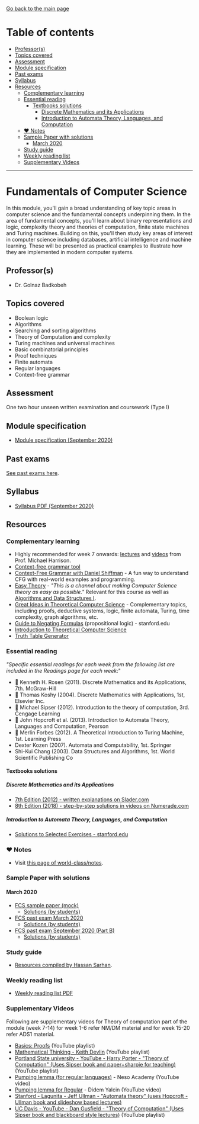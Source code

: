 [Go back to the main page](../../../README.md)

# Table of contents

- [Professor(s)](#professors)
- [Topics covered](#topics-covered)
- [Assessment](#assessment)
- [Module specification](#module-specification)
- [Past exams](#past-exams)
- [Syllabus](#syllabus)
- [Resources](#resources)
  - [Complementary learning](#complementary-learning)
  - [Essential reading](#essential-reading)
    - [Textbooks solutions](#textbooks-solutions)
      - [Discrete Mathematics and its Applications](#discrete-mathematics-and-its-applications)
      - [Introduction to Automata Theory, Languages, and Computation](#introduction-to-automata-theory-languages-and-computation)
  - [:heart: Notes](#heart-notes)
  - [Sample Paper with solutions](#sample-paper-with-solutions)
    - [March 2020](#march-2020)
  - [Study guide](#study-guide)
  - [Weekly reading list](#weekly-reading-list)
  - [Supplementary Videos](#supplementary-videos)

---

# Fundamentals of Computer Science

In this module, you'll gain a broad understanding of key topic areas in
computer science and the fundamental concepts underpinning them. In the
area of fundamental concepts, you'll learn about binary representations
and logic, complexity theory and theories of computation, finite state
machines and Turing machines. Building on this, you'll then study key
areas of interest in computer science including databases, artificial
intelligence and machine learning. These will be presented as practical
examples to illustrate how they are implemented in modern computer
systems.

## Professor(s)

- Dr. Golnaz Badkobeh

## Topics covered

- Boolean logic
- Algorithms
- Searching and sorting algorithms
- Theory of Computation and complexity
- Turing machines and universal machines
- Basic combinatorial principles
- Proof techniques
- Finite automata
- Regular languages
- Context-free grammar

## Assessment

One two hour unseen written examination and coursework (Type I)

## Module specification

- [Module specification (September 2020)](https://github.com/world-class/binary-assets/blob/master/modules/module-specification/CM1025_FCS-Module-Spec.pdf)

## Past exams

[See past exams here](https://github.com/world-class/binary-assets/tree/master/modules/cm1025-fcs/past-exams).

## Syllabus

- [Syllabus PDF (September 2020)](https://github.com/world-class/binary-assets/blob/master/modules/syllabi/Syllabus_CM1025_FCS.pdf)

## Resources

### Complementary learning

- Highly recommended for week 7 onwards: [lectures](https://web.cs.ucdavis.edu/~rogaway/classes/120/spring14/) and [videos](https://www.cs.ucdavis.edu/~rogaway/classes/120/fall12/lectures.html) from Prof. Michael Harrison.
- [Context-free grammar tool](https://web.stanford.edu/class/archive/cs/cs103/cs103.1156/tools/cfg/)
- [Context-Free Grammar with Daniel Shiffman](https://shiffman.net/a2z/cfg/) - A fun way to understand CFG with real-world examples and programming.
- [Easy Theory](https://www.youtube.com/c/EasyTheory/playlists) - _"This is a channel about making Computer Science theory as easy as possible."_ Relevant for this course as well as [Algorithms and Data Structures I](../cm-1035-algorithms-and-data-structures-i/README.md).
- [Great Ideas in Theoretical Computer Science](https://www.youtube.com/watch?v=khyrgbiz20o&list=PLm3J0oaFux3aafQm568blS9blxtA_EWQv) - Complementary topics, including proofs, deductive systems, logic, finite automata, Turing, time complexity, graph algorithms, etc.
- [Guide to Negating Formulas](http://web.stanford.edu/class/archive/cs/cs103/cs103.1182/notes/Guide%20to%20Negating%20Formulas.pdf) (propositional logic) - stanford.edu
- [Introduction to Theoretical Computer Science](https://introtcs.org/public/index.html)
- [Truth Table Generator](https://web.stanford.edu/class/cs103/tools/truth-table-tool/)

### Essential reading

_"Specific essential readings for each week from the following list are included in the Readings page for each week:_"

- :1st_place_medal: Kenneth H. Rosen (2011). Discrete Mathematics and its Applications, 7th. McGraw-Hill
- :1st_place_medal: Thomas Koshy (2004). Discrete Mathematics with Applications, 1st, Elsevier Inc.
- :1st_place_medal: Michael Sipser (2012). Introduction to the theory of computation, 3rd. Cengage Learning
- :1st_place_medal: John Hopcroft et al. (2013). Introduction to Automata Theory, Languages and Computation, Pearson
- :2nd_place_medal: Merlin Forbes (2012). A Theoretical Introduction to Turing Machine, 1st. Learning Press
- Dexter Kozen (2007). Automata and Computability, 1st. Springer
- Shi-Kui Chang (2003). Data Structures and Algorithms, 1st. World Scientific Publishing Co

#### Textbooks solutions

##### Discrete Mathematics and its Applications

- [7th Edition (2012) - written explanations on Slader.com](https://www.slader.com/textbook/9780073383095-discrete-mathematics-with-applications-7th-edition)
- [8th Edition (2018) - step-by-step solutions in videos on Numerade.com](https://www.numerade.com/books/discrete-mathematics-and-its-applications/)

##### Introduction to Automata Theory, Languages, and Computation

- [Solutions to Selected Exercises - stanford.edu](http://infolab.stanford.edu/~ullman/ialcsols/sols.html)

### :heart: Notes

- Visit [this page of world-class/notes](https://github.com/world-class/notes/tree/master/level-4/fundamentals-of-computer-science).

### Sample Paper with solutions

#### March 2020

- [FCS sample paper (mock)](https://github.com/world-class/binary-assets/blob/master/modules/cm1025-fcs/FCS_Mock_exam_Mar_2020.pdf)
  - [Solutions (by students)](https://docs.google.com/document/d/1Pb86mf6FsSjkWS4qbh6B05EISP3KTbkQL46MZxvQ9qk/edit)
- [FCS past exam March 2020](https://github.com/world-class/binary-assets/blob/master/modules/cm1025-fcs/CM1025_Exam_Questions_March_2020.pdf)
  - [Solutions (by students)](https://docs.google.com/spreadsheets/d/1YTfRO7cipoxUuxuYfWQrXslwBeJJ9Mlj3T9K3CNYl0w/edit#gid=0)
- [FCS past exam September 2020 (Part B)](https://github.com/world-class/binary-assets/blob/master/modules/cm1025-fcs/CM1025_Exam_Questions_Sept_2020.pdf)
  - [Solutions (by students)](https://jamboard.google.com/d/1HfJiFXtCtdK02W62-imDlDqsH2oqv48C0LoO66HCdhE/edit)

### Study guide

- [Resources compiled by Hassan Sarhan](https://github.com/h-sarhan/FCS-study-guide).

### Weekly reading list

- [Weekly reading list PDF](https://github.com/world-class/binary-assets/blob/master/modules/cm1025-fcs/FCS_reading_list.pdf)

### Supplementary Videos

Following are supplementary videos for Theory of computation part of the module (week 7-14) for week 1-6 refer NM/DM material and for week 15-20 refer ADS1 material.

- [Basics: Proofs](https://www.youtube.com/playlist?list=PLgKTLlHQn951DaIxphYta6OcAnTL77t4b) (YouTube playlist)
- [Mathematical Thinking - Keith Devlin](https://www.youtube.com/playlist?list=PL_onPhFCkVQiZgE9U539_QmKLJV_0YvlQ) (YouTube playlist)
- [Portland State university - YouTube - Harry Porter - "Theory of Computation" (Uses Sipser book and paper+sharpie for teaching)](https://www.youtube.com/playlist?list=PLbtzT1TYeoMjNOGEiaRmm_vMIwUAidnQz) (YouTube playlist)
- [Pumping lemma (for regular languages)](https://www.youtube.com/watch?v=Ty9tpikilAo) - Neso Academy (YouTube video)
- [Pumping lemma for Regular](https://www.youtube.com/watch?v=g4e2RElzCSQ) - Didem Yalcin (YouTube video)
- [Stanford - Lagunita - Jeff Ullman - "Automata theory" (uses Hopcroft - Ullman book and slideshow based lectures)](https://lagunita.stanford.edu/courses/course-v1:ComputerScience+Automata+Fall2016/about)
- [UC Davis - YouTube - Dan Gusfield - "Theory of Computation" (Uses Sipser book and blackboard style lectures)](https://www.youtube.com/watch?v=GP21wU6R0-o&list=PLslgisHe5tBM8UTCt1f66oMkpmjCblzkt) (YouTube playlist)
